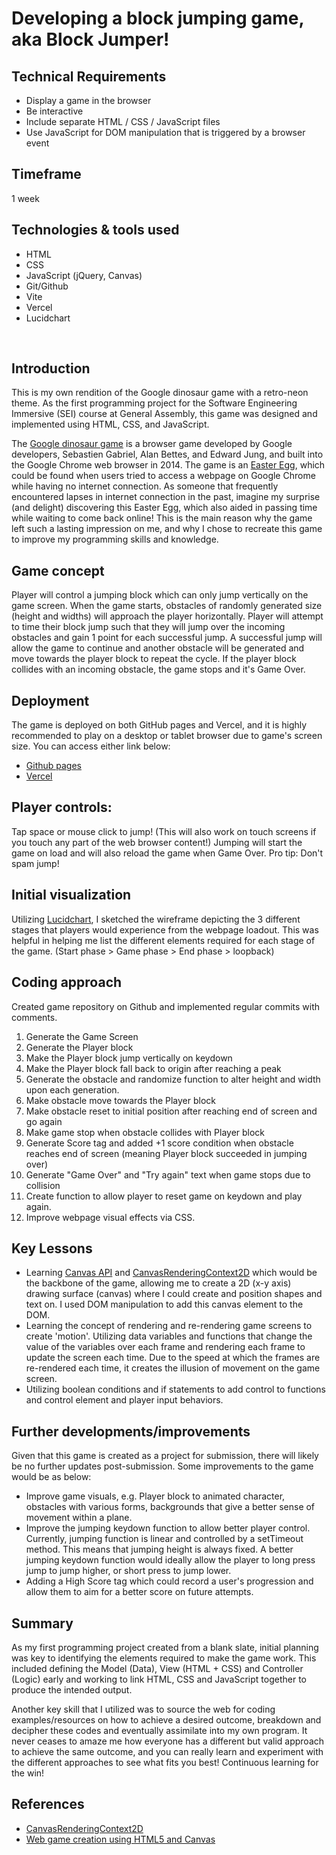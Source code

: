 # Developing a block jumping game, aka Block Jumper!

## Technical Requirements
- Display a game in the browser
- Be interactive
- Include separate HTML / CSS / JavaScript files
- Use JavaScript for DOM manipulation that is triggered by a browser event

## Timeframe
1 week

## Technologies & tools used
- HTML
- CSS
- JavaScript (jQuery, Canvas)
- Git/Github
- Vite
- Vercel
- Lucidchart
<br />

## Introduction
This is my own rendition of the Google dinosaur game with a retro-neon theme. As the first programming project for the Software Engineering Immersive (SEI) course at General Assembly, this game was designed and implemented using HTML, CSS, and JavaScript.

The [Google dinosaur game](https://en.wikipedia.org/wiki/Dinosaur_Game) is a browser game developed by Google developers, Sebastien Gabriel, Alan Bettes, and Edward Jung, and built into the Google Chrome web browser in 2014. The game is an [Easter Egg](https://en.wikipedia.org/wiki/Easter_egg_(media)#:~:text=The%20use%20of%20the%20term,programmed%20by%20employee%20Warren%20Robinett.), which could be found when users tried to access a webpage on Google Chrome while having no internet connection. As someone that frequently encountered lapses in internet connection in the past, imagine my surprise (and delight) discovering this Easter Egg, which also aided in passing time while waiting to come back online! This is the main reason why the game left such a lasting impression on me, and why I chose to recreate this game to improve my programming skills and knowledge.

## Game concept
Player will control a jumping block which can only jump vertically on the game screen. When the game starts, obstacles of randomly generated size (height and widths) will approach the player horizontally. Player will attempt to time their block jump such that they will jump over the incoming obstacles and gain 1 point for each successful jump. A successful jump will allow the game to continue and another obstacle will be generated and move towards the player block to repeat the cycle. If the player block collides with an incoming obstacle, the game stops and it's Game Over.

## Deployment
The game is deployed on both GitHub pages and Vercel, and it is highly recommended to play on a desktop or tablet browser due to game's screen size. You can access either link below:
- [Github pages](https://nicholasgtan.github.io/Block-Jumper/)
- [Vercel](https://block-jumper.vercel.app/)

## Player controls:
Tap space or mouse click to jump! (This will also work on touch screens if you touch any part of the web browser content!)
Jumping will start the game on load and will also reload the game when Game Over.
Pro tip: Don't spam jump!
<br />

## Initial visualization
Utilizing [Lucidchart](https://www.lucidchart.com/pages/), I sketched the wireframe depicting the 3 different stages that players would experience from the webpage loadout. This was helpful in helping me list the different elements required for each stage of the game. (Start phase > Game phase > End phase > loopback)

## Coding approach
Created game repository on Github and implemented regular commits with comments.
1. Generate the Game Screen
2. Generate the Player block
3. Make the Player block jump vertically on keydown
4. Make the Player block fall back to origin after reaching a peak
5. Generate the obstacle and randomize function to alter height and width upon each generation.
6. Make obstacle move towards the Player block
7. Make obstacle reset to initial position after reaching end of screen and go again
8. Make game stop when obstacle collides with Player block
9. Generate Score tag and added +1 score condition when obstacle reaches end of screen (meaning Player block succeeded in jumping over)
10. Generate "Game Over" and "Try again" text when game stops due to collision
11. Create function to allow player to reset game on keydown and play again.
12. Improve webpage visual effects via CSS.

## Key Lessons
- Learning [Canvas API](https://developer.mozilla.org/en-US/docs/Web/API/Canvas_API) and [CanvasRenderingContext2D](https://developer.mozilla.org/en-US/docs/Web/API/CanvasRenderingContext2D) which would be the backbone of the game, allowing me to create a 2D (x-y axis) drawing surface (canvas) where I could create and position shapes and text on. I used DOM manipulation to add this canvas element to the DOM.
- Learning the concept of rendering and re-rendering game screens to create 'motion'. Utilizing data variables and functions that change the value of the variables over each frame and rendering each frame to update the screen each time. Due to the speed at which the frames are re-rendered each time, it creates the illusion of movement on the game screen.
- Utilizing boolean conditions and if statements to add control to functions and control element and player input behaviors.

## Further developments/improvements
Given that this game is created as a project for submission, there will likely be no further updates post-submission. Some improvements to the game would be as below:
- Improve game visuals, e.g. Player block to animated character, obstacles with various forms, backgrounds that give a better sense of movement within a plane.
- Improve the jumping keydown function to allow better player control. Currently, jumping function is linear and controlled by a setTimeout method. This means that jumping height is always fixed. A better jumping keydown function would ideally allow the player to long press jump to jump higher, or short press to jump lower.
- Adding a High Score tag which could record a user's progression and allow them to aim for a better score on future attempts.

## Summary
As my first programming project created from a blank slate, initial planning was key to identifying the elements required to make the game work. This included defining the Model (Data), View (HTML + CSS) and Controller (Logic) early and working to link HTML, CSS and JavaScript together to produce the intended output.

Another key skill that I utilized was to source the web for coding examples/resources on how to achieve a desired outcome, breakdown and decipher these codes and eventually assimilate into my own program. It never ceases to amaze me how everyone has a different but valid approach to achieve the same outcome, and you can really learn and experiment with the different approaches to see what fits you best! Continuous learning for the win!

## References
- [CanvasRenderingContext2D](https://developer.mozilla.org/en-US/docs/Web/API/CanvasRenderingContext2D)
- [Web game creation using HTML5 and Canvas](https://web.dev/canvas-notearsgame/)
